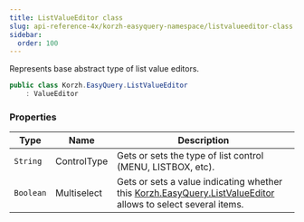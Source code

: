 ```yaml
---
title: ListValueEditor class
slug: api-reference-4x/korzh-easyquery-namespace/listvalueeditor-class
sidebar:
  order: 100
---
```


Represents base abstract type of list value editors.
```csharp
public class Korzh.EasyQuery.ListValueEditor
    : ValueEditor

```

### Properties

| Type | Name | Description | 
| --- | --- | --- | 
| `String` | ControlType | Gets or sets the type of list control (MENU, LISTBOX, etc). | 
| `Boolean` | Multiselect | Gets or sets a value indicating whether this [Korzh.EasyQuery.ListValueEditor](///////////////easyquery/docs/api-reference-4x/korzh-easyquery-namespace/listvalueeditor-class) allows to select several items. |

